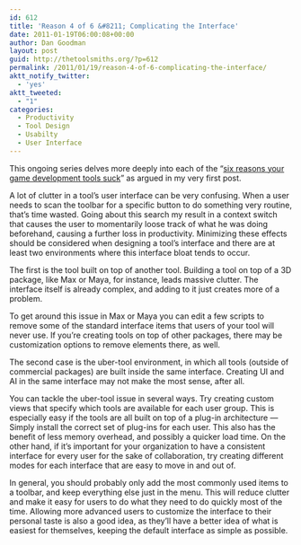 ```yaml
---
id: 612
title: 'Reason 4 of 6 &#8211; Complicating the Interface'
date: 2011-01-19T06:00:08+00:00
author: Dan Goodman
layout: post
guid: http://thetoolsmiths.org/?p=612
permalink: /2011/01/19/reason-4-of-6-complicating-the-interface/
aktt_notify_twitter:
  - 'yes'
aktt_tweeted:
  - "1"
categories:
  - Productivity
  - Tool Design
  - Usabilty
  - User Interface
---
```

This ongoing series delves more deeply into each of the “<a href="http://toolssig.wordpress.com/2009/01/27/the-6-reasons-your-game-development-tools-suck/" target="_self">six reasons your game development tools suck</a>” as argued in my very first post.

A lot of clutter in a tool&#8217;s user interface can be very confusing. When a user needs to scan the toolbar for a specific button to do something very routine, that&#8217;s time wasted. Going about this search my result in a context switch that causes the user to momentarily loose track of what he was doing beforehand, causing a further loss in productivity. Minimizing these effects should be considered when designing a tool&#8217;s interface and there are at least two environments where this interface bloat tends to occur.

The first is the tool built on top of another tool. Building a tool on top of a 3D package, like Max or Maya, for instance, leads massive clutter. The interface itself is already complex, and adding to it just creates more of a problem. 

To get around this issue in Max or Maya you can edit a few scripts to remove some of the standard interface items that users of your tool will never use. If you&#8217;re creating tools on top of other packages, there may be customization options to remove elements there, as well.

The second case is the uber-tool environment, in which all tools (outside of commercial packages) are built inside the same interface. Creating UI and AI in the same interface may not make the most sense, after all.

You can tackle the uber-tool issue in several ways. Try creating custom views that specify which tools are available for each user group. This is especially easy if the tools are all built on top of a plug-in architecture &#8212; Simply install the correct set of plug-ins for each user. This also has the benefit of less memory overhead, and possibly a quicker load time. On the other hand, if it&#8217;s important for your organization to have a consistent interface for every user for the sake of collaboration, try creating different modes for each interface that are easy to move in and out of.

In general, you should probably only add the most commonly used items to a toolbar, and keep everything else just in the menu. This will reduce clutter and make it easy for users to do what they need to do quickly most of the time. Allowing more advanced users to customize the interface to their personal taste is also a good idea, as they&#8217;ll have a better idea of what is easiest for themselves, keeping the default interface as simple as possible.